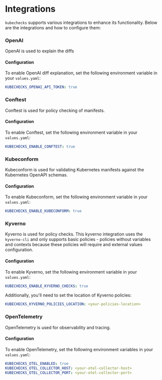 # Integrations

`kubechecks` supports various integrations to enhance its functionality. Below are the integrations and how to configure them:

### OpenAI

OpenAI is used to explain the diffs 

#### Configuration

To enable OpenAI diff explanation, set the following environment variable in your `values.yaml`:

```yaml
KUBECHECKS_OPENAI_API_TOKEN: true
```

### Conftest

Conftest is used for policy checking of manifests.

#### Configuration

To enable Conftest, set the following environment variable in your `values.yaml`:

```yaml
KUBECHECKS_ENABLE_CONFTEST: true
```

### Kubeconform

Kubeconform is used for validating Kubernetes manifests against the Kubernetes OpenAPI schemas.

#### Configuration

To enable Kubeconform, set the following environment variable in your `values.yaml`:

```yaml
KUBECHECKS_ENABLE_KUBECONFORM: true
```

### Kyverno

Kyverno is used for policy checks. This kyverno integration uses the `kyverno-cli` and only supports basic policies - policies without variables and contexts because these policies will require and external values configuration.

#### Configuration

To enable Kyverno, set the following environment variable in your `values.yaml`:

```yaml
KUBECHECKS_ENABLE_KYVERNO_CHECKS: true
```

Additionally, you'll need to set the location of Kyverno policies:

```yaml
KUBECHECKS_KYVERNO_POLICIES_LOCATION: <your-policies-location>
```

### OpenTelemetry

OpenTelemetry is used for observability and tracing.

#### Configuration

To enable OpenTelemetry, set the following environment variables in your `values.yaml`:

```yaml
KUBECHECKS_OTEL_ENABLED: true
KUBECHECKS_OTEL_COLLECTOR_HOST: <your-otel-collector-host>
KUBECHECKS_OTEL_COLLECTOR_PORT: <your-otel-collector-port>
```